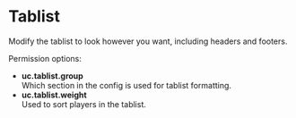 Tablist
====
Modify the tablist to look however you want, including headers and footers.


Permission options: <br>
* **uc.tablist.group**<br>Which section in the config is used for tablist formatting.
* **uc.tablist.weight**<br>Used to sort players in the tablist.
